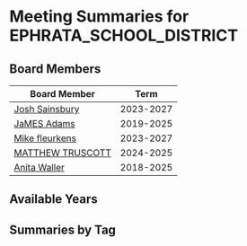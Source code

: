# Meeting Summaries for EPHRATA_SCHOOL_DISTRICT

## Board Members

| Board Member       | Term           |
|--------------------|----------------|
| [Josh Sainsbury](board_member_70.md) | 2023-2027 |
| [JaMES Adams](board_member_71.md) | 2019-2025 |
| [Mike fleurkens](board_member_72.md) | 2023-2027 |
| [MATTHEW TRUSCOTT](board_member_73.md) | 2024-2025 |
| [Anita Waller](board_member_74.md) | 2018-2025 |

## Available Years

## Summaries by Tag
